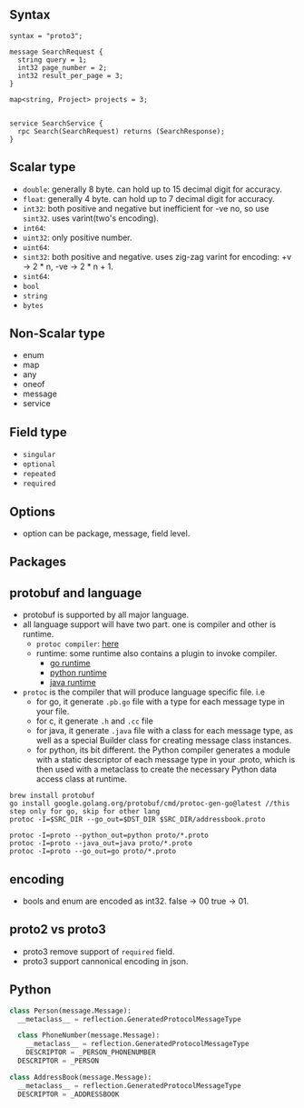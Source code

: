 ## Syntax
```
syntax = "proto3";

message SearchRequest {
  string query = 1;
  int32 page_number = 2;
  int32 result_per_page = 3;
}

map<string, Project> projects = 3;


service SearchService {
  rpc Search(SearchRequest) returns (SearchResponse);
}
```

## Scalar type
* `double`: generally 8 byte. can hold up to 15 decimal digit for accuracy.
* `float`: generally 4 byte. can hold up to 7 decimal digit for accuracy.
* `int32`: both positive and negative but inefficient for -ve no, so use `sint32`. uses varint(two's encoding).
* `int64`: 
* `uint32`: only positive number.
* `uint64`: 
* `sint32`: both positive and negative. uses zig-zag varint for encoding: +v -> 2 * n, -ve -> 2 * n + 1.
* `sint64`: 
* `bool`
* `string`
* `bytes`


## Non-Scalar type
* enum
* map
* any
* oneof
* message
* service

## Field type
* `singular`
* `optional`
* `repeated`
* `required`
## Options
* option can be package, message, field level.


## Packages

## protobuf and language
* protobuf is supported by all major language.
* all language support will have two part. one is compiler and other is runtime.
    * `protoc compiler`: [here](https://github.com/protocolbuffers/protobuf/releases)
    * runtime: some runtime also contains a plugin to invoke compiler.
        * [go runtime](https://github.com/protocolbuffers/protobuf-go)
        * [python runtime](https://github.com/protocolbuffers/protobuf/tree/main/python)
        * [java runtime](https://github.com/protocolbuffers/protobuf/tree/main/java)
* `protoc` is the compiler that will produce language specific file. i.e
    * for go, it generate `.pb.go` file with a type for each message type in your file.
    * for c, it generate `.h` and `.cc` file
    * for java, it generate `.java` file with a class for each message type, as well as a special Builder class for creating message class instances.
    * for python, its bit different. the Python compiler generates a module with a static descriptor of each message type in your .proto, which is then used with a metaclass to create the necessary Python data access class at runtime.

```
brew install protobuf
go install google.golang.org/protobuf/cmd/protoc-gen-go@latest //this step only for go, skip for other lang
protoc -I=$SRC_DIR --go_out=$DST_DIR $SRC_DIR/addressbook.proto

protoc -I=proto --python_out=python proto/*.proto
protoc -I=proto --java_out=java proto/*.proto
protoc -I=proto --go_out=go proto/*.proto
```

## encoding
* bools and enum are encoded as int32. false -> 00 true -> 01.

## proto2 vs proto3
* proto3 remove support of `required` field.
* proto3 support cannonical encoding in json.


## Python
```python
class Person(message.Message):
  __metaclass__ = reflection.GeneratedProtocolMessageType

  class PhoneNumber(message.Message):
    __metaclass__ = reflection.GeneratedProtocolMessageType
    DESCRIPTOR = _PERSON_PHONENUMBER
  DESCRIPTOR = _PERSON

class AddressBook(message.Message):
  __metaclass__ = reflection.GeneratedProtocolMessageType
  DESCRIPTOR = _ADDRESSBOOK
```